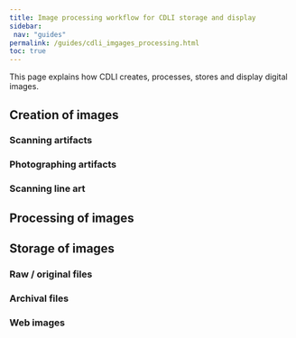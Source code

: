 ```yaml
---
title: Image processing workflow for CDLI storage and display
sidebar:
 nav: "guides"
permalink: /guides/cdli_imgages_processing.html
toc: true
---
```


This page explains how CDLI creates, processes, stores and display digital images.

## Creation of images

### Scanning artifacts

### Photographing artifacts

### Scanning line art


## Processing of images



## Storage of images

### Raw / original files


### Archival files


### Web images

